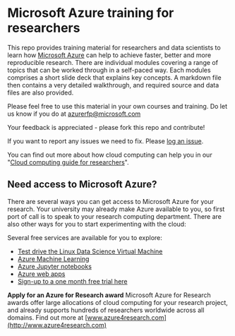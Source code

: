 # Microsoft Azure training for researchers #

This repo provides training material for researchers and data scientists to learn how [Microsoft Azure](https://azure.microsoft.com/) can help to achieve faster, better and more reproducible research. There are individual modules covering a range of topics that can be worked through in a self-paced way. Each modules comprises a short slide deck that explains key concepts. A markdown file then contains a very detailed walkthrough, and required source and data files are also provided. 

Please feel free to use this material in your own courses and training. Do let us know if you do at [azurerfp@microsoft.com](mailto:azurerfp@microsoft.com)

Your feedback is appreciated - please fork this repo and contribute!

If you want to report any issues we need to fix. Please [log an issue](https://github.com/MSRConnections/Azure-training-course/issues). 

You can find out more about how cloud computing can help you in our "[Cloud computing guide for researchers](http://aka.ms/a4rguide "Cloud computing guide for researchers")". 

## Need access to Microsoft Azure? ##
There are several ways you can get access to Microsoft Azure for your research. Your university may already make Azure available to you, so first port of call is to speak to your research computing department. There are also other ways for you to start experimenting with the cloud:

Several free services are available for you to explore:

- [Test drive the Linux Data Science Virtual Machine](https://azure.microsoft.com/en-us/marketplace/partners/microsoft-ads/linux-data-science-vm/)
- [Azure Machine Learning](http://studio.azureml.net/)
- [Azure Jupyter notebooks](http://notebooks.azure.com/)
- [Azure web apps](https://azure.microsoft.com/en-gb/services/app-service/web/)
- [Sign-up to a one month free trial here](https://azure.microsoft.com/en-us/free/)

 **Apply for an Azure for Research award**
 Microsoft Azure for Research awards offer large allocations of cloud computing for your research project, and already supports hundreds of researchers worldwide across all domains. Find out more at [www.azure4research.com](http://www.azure4research.com)
